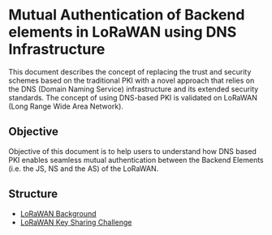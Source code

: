 # Mutual Authentication of Backend elements in LoRaWAN using DNS Infrastructure
This document describes the concept of replacing the trust and security schemes based on the traditional PKI with a novel approach that relies on the DNS (Domain Naming Service) infrastructure and its extended security standards. The concept of using DNS-based PKI is validated on LoRaWAN (Long Range Wide Area Network). 

## Objective 
Objective of this document is to help users to understand how DNS based PKI enables seamless mutual authentication between the Backend Elements (i.e. the JS, NS and the AS) of the LoRaWAN.

## Structure

* [LoRaWAN Background]
* [LoRaWAN Key Sharing Challenge]



[LoRaWAN Background]: https://github.com/AFNIC/Mutual-Authentication-via-DANE/blob/main/LoRaWAN-Background.md
[LoRaWAN Key Sharing Challenge]: https://github.com/AFNIC/Mutual-Authentication-via-DANE/blob/main/LoRaWAN-Key-Sharing-Challenge.md

